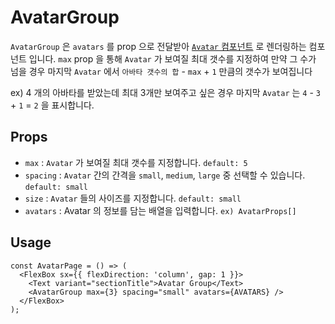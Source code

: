 # AvatarGroup

`AvatarGroup` 은 `avatars` 를 prop 으로 전달받아 [`Avatar` 컴포넌트](https://github.com/Co-Studo/cos-ui/tree/dev/packages/react/src/components/Avatar/avatar.md) 로 렌더링하는 컴포넌트 입니다.
`max` prop 을 통해 `Avatar` 가 보여질 최대 갯수를 지정하여 만약 그 수가 넘을 경우 마지막 `Avatar` 에서 `아바타 갯수의 합` - `max` + `1` 만큼의 갯수가 보여집니다

ex) 4 개의 아바타를 받았는데 최대 3개만 보여주고 싶은 경우 마지막 `Avatar` 는 `4` - `3` + `1` = `2` 을 표시합니다.

## Props

- `max` : `Avatar` 가 보여질 최대 갯수를 지정합니다. `default: 5`
- `spacing` : `Avatar` 간의 간격을 `small`, `medium`, `large` 중 선택할 수 있습니다. `default: small`
- `size` : `Avatar` 들의 사이즈를 지정합니다. `default: small`
- `avatars` : Avatar 의 정보를 담는 배열을 입력합니다. `ex) AvatarProps[]`

## Usage

```tsx
const AvatarPage = () => (
  <FlexBox sx={{ flexDirection: 'column', gap: 1 }}>
    <Text variant="sectionTitle">Avatar Group</Text>
    <AvatarGroup max={3} spacing="small" avatars={AVATARS} />
  </FlexBox>
);
```

